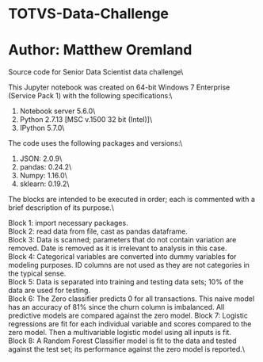 # TOTVS-Data-Challenge
# Author: Matthew Oremland

Source code for Senior Data Scientist data challenge\

This Jupyter notebook was created on 64-bit Windows 7 Enterprise (Service Pack 1) with the following specifications:\
1. Notebook server 5.6.0\
2. Python 2.7.13 [MSC v.1500 32 bit (Intel)]\
3. IPython 5.7.0\

The code uses the following packages and versions:\
1. JSON: 2.0.9\
2. pandas: 0.24.2\
3. Numpy: 1.16.0\
4. sklearn: 0.19.2\

The blocks are intended to be executed in order; each is commented with a brief description of its purpose.\

Block 1: import necessary packages.\
Block 2: read data from file, cast as pandas dataframe.\
Block 3: Data is scanned; parameters that do not contain variation are removed. Date is removed as it is irrelevant to analysis in this case.\
Block 4: Categorical variables are converted into dummy variables for modeling purposes. ID columns are not used as they are not categories in the typical sense.\
Block 5: Data is separated into training and testing data sets; 10% of the data are used for testing.\
Block 6: The Zero classifier predicts 0 for all transactions. This naive model has an accuracy of 81% since the churn column is imbalanced. All predictive models are compared against the zero model\.
Block 7: Logistic regressions are fit for each individual variable and scores compared to the zero model. Then a multivariable logistic model using all inputs is fit.\
Block 8: A Random Forest Classifier model is fit to the data and tested against the test set; its performance against the zero model is reported.\
